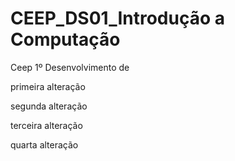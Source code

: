 # CEEP_DS01_Introdução a Computação
Ceep 1º Desenvolvimento de 

primeira alteração

segunda alteração

terceira alteração

quarta alteração